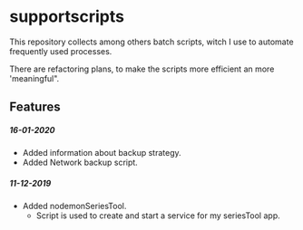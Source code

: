 # supportscripts

This repository collects among others batch scripts, witch I use to automate frequently used processes.

There are refactoring plans, to make the scripts more efficient an more 'meaningful".

## Features
##### 16-01-2020
* Added information about backup strategy.
* Added Network backup script.

##### 11-12-2019
* Added nodemonSeriesTool.
    * Script is used to create and start a service for my seriesTool app.